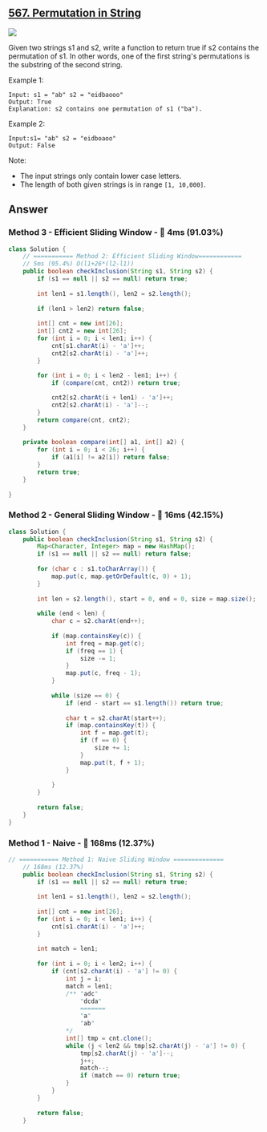 ## [567. Permutation in String](https://leetcode.com/problems/permutation-in-string/)

![](https://github.com/weltond/DataStructure/blob/master/medium.PNG)

Given two strings s1 and s2, write a function to return true if s2 contains the permutation of s1. In other words, one of the first string's permutations is the substring of the second string.


Example 1:

```
Input: s1 = "ab" s2 = "eidbaooo"
Output: True
Explanation: s2 contains one permutation of s1 ("ba").
```

Example 2:

```
Input:s1= "ab" s2 = "eidboaoo"
Output: False
```

Note:

- The input strings only contain lower case letters.
- The length of both given strings is in range `[1, 10,000]`.

## Answer
### Method 3 - Efficient Sliding Window - :rocket: 4ms (91.03%)

```java
class Solution {
    // =========== Method 2: Efficient Sliding Window============
    // 5ms (95.4%) O(l1+26*(l2-l1))
    public boolean checkInclusion(String s1, String s2) {
        if (s1 == null || s2 == null) return true;
        
        int len1 = s1.length(), len2 = s2.length();
        
        if (len1 > len2) return false;
        
        int[] cnt = new int[26];
        int[] cnt2 = new int[26];
        for (int i = 0; i < len1; i++) {
            cnt[s1.charAt(i) - 'a']++;
            cnt2[s2.charAt(i) - 'a']++;
        }
        
        for (int i = 0; i < len2 - len1; i++) {
            if (compare(cnt, cnt2)) return true;

            cnt2[s2.charAt(i + len1) - 'a']++;
            cnt2[s2.charAt(i) - 'a']--;
        }
        return compare(cnt, cnt2);
    }
    
    private boolean compare(int[] a1, int[] a2) {
        for (int i = 0; i < 26; i++) {
            if (a1[i] != a2[i]) return false;
        }
        return true;
    }
    
}
```

### Method 2 - General Sliding Window - :rabbit: 16ms (42.15%)

```java
class Solution {
    public boolean checkInclusion(String s1, String s2) {
        Map<Character, Integer> map = new HashMap();
        if (s1 == null || s2 == null) return false;
        
        for (char c : s1.toCharArray()) {
            map.put(c, map.getOrDefault(c, 0) + 1);
        }
        
        int len = s2.length(), start = 0, end = 0, size = map.size();
        
        while (end < len) {
            char c = s2.charAt(end++);
            
            if (map.containsKey(c)) {
                int freq = map.get(c);
                if (freq == 1) {
                    size -= 1;
                }
                map.put(c, freq - 1);
            }
            
            while (size == 0) {
                if (end - start == s1.length()) return true;
                
                char t = s2.charAt(start++);
                if (map.containsKey(t)) {
                    int f = map.get(t);
                    if (f == 0) {
                        size += 1;
                    }
                    map.put(t, f + 1);
                }
                
            }
        }
        
        return false;
    }
}
```

### Method 1 - Naive - :turtle: 168ms (12.37%)

```java
// =========== Method 1: Naive Sliding Window ==============
    // 168ms (12.37%)
    public boolean checkInclusion(String s1, String s2) {
        if (s1 == null || s2 == null) return true;
        
        int len1 = s1.length(), len2 = s2.length();
        
        int[] cnt = new int[26];
        for (int i = 0; i < len1; i++) {
            cnt[s1.charAt(i) - 'a']++;
        }
        
        int match = len1;
        
        for (int i = 0; i < len2; i++) {
            if (cnt[s2.charAt(i) - 'a'] != 0) {
                int j = i;
                match = len1;
                /** "adc"
                    "dcda"
                    =======
                    "a"
                    "ab"
                */
                int[] tmp = cnt.clone();
                while (j < len2 && tmp[s2.charAt(j) - 'a'] != 0) {
                    tmp[s2.charAt(j) - 'a']--;
                    j++;
                    match--;
                    if (match == 0) return true;
                }
            }
        }
        
        return false;
    }
```


